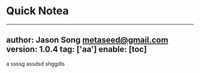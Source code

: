# Quick Notea
---
author: Jason Song <metaseed@gmail.com>
version: 1.0.4
tag: ['aa']
enable: [toc]
---
a
ssssg
assdsd
shggdls